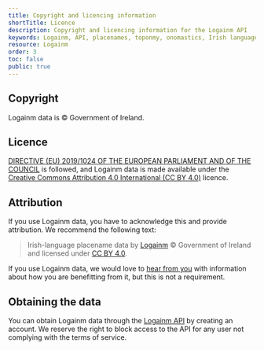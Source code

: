 ```yaml
---
title: Copyright and licencing information
shortTitle: Licence
description: Copyright and licencing information for the Logainm API
keywords: Logainm, API, placenames, toponmy, onomastics, Irish language, Fiontar & Scoil na Gaeilge, DCU
resource: Logainm
order: 3
toc: false
public: true
---
```


## Copyright

Logainm data is © Government of Ireland.

## Licence

[DIRECTIVE (EU) 2019/1024 OF THE EUROPEAN PARLIAMENT AND OF THE COUNCIL](https://eur-lex.europa.eu/legal-content/EN/TXT/?uri=CELEX:32019L1024) is followed, and Logainm data is made available under the [Creative Commons Attribution 4.0 International (CC BY 4.0)](https://creativecommons.org/licenses/by/4.0/) licence.

## Attribution

If you use Logainm data, you have to acknowledge this and provide attribution. We recommend the following text:

> Irish-language placename data by [Logainm](https://www.logainm.ie/en/) © Government of Ireland and licensed under [CC BY 4.0](https://creativecommons.org/licenses/by/4.0/).

If you use Logainm data, we would love to [hear from you](mailto:logainm@dcu.ie) with information about how you are benefitting from it, but this is not a requirement.

## Obtaining the data

You can obtain Logainm data through the [Logainm API](/en/api/logainm/v0.9/developer) by creating an account. We reserve the right to block access to the API for any user not complying with the terms of service.